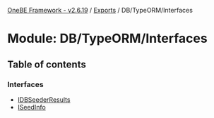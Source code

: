 [OneBE Framework - v2.6.19](../README.md) / [Exports](../modules.md) / DB/TypeORM/Interfaces

# Module: DB/TypeORM/Interfaces

## Table of contents

### Interfaces

- [IDBSeederResults](../interfaces/DB_TypeORM_Interfaces.IDBSeederResults.md)
- [ISeedInfo](../interfaces/DB_TypeORM_Interfaces.ISeedInfo.md)
